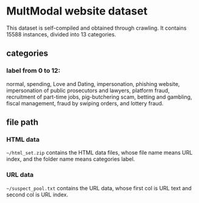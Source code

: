 # MultModal website dataset

This dataset is self-compiled and obtained through crawling. It contains 15588 instances, divided into 13 categories. 

## categories 

### label from 0 to 12:

normal, spending, Love and Dating, impersonation, phishing website, impersonation of public prosecutors and lawyers, platform fraud, recruitment of part-time jobs, pig-butchering scam, betting and gambling, fiscal management, fraud by swiping orders, and lottery fraud. 

## file path

### HTML data

`~/html_set.zip` contains the HTML data files, whose file name means URL index, and the folder name means categories label.

### URL  data

`~/suspect_pool.txt` contains the URL data, whose first col is URL text and second col is URL index.
